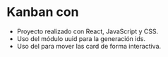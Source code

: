 # Kanban con <DragDropContext />

- Proyecto realizado con React, JavaScript y CSS.
- Uso del módulo uuid para la generación ids.
- Uso del <DragDropContext /> para mover las card de forma interactiva.
